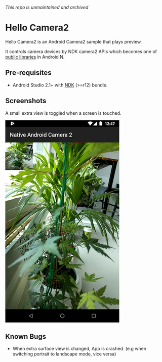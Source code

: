 *This repo is unmaintained and archived*

Hello Camera2
=============
Hello Camera2 is an Android Camera2 sample that plays preview.

It controls camera devices by NDK camera2 APIs which becomes one of 
[public libraries](http://android-developers.blogspot.kr/2016/06/improving-stability-with-private-cc.html)
in Android N.

Pre-requisites
--------------
- Android Studio 2.1+ with [NDK](https://developer.android.com/ndk/) (>=r12) bundle.

Screenshots
-----------

A small extra view is toggled when a screen is touched.

![screenshot](screenshot.png)

Known Bugs
----------
 * When extra surface view is changed, App is crashed. (e.g when switching portrait to landscape mode, vice versa)
